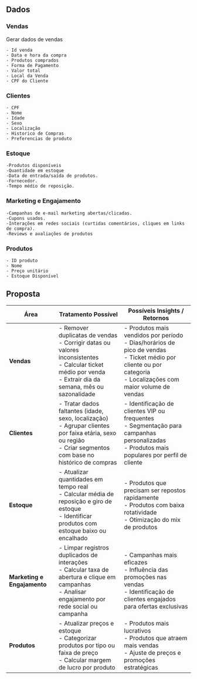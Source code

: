 ## Dados 
### Vendas 
Gerar dados de vendas 

    - Id venda
    - Data e hora da compra
    - Produtos comprados
    - Forma de Pagamento
    - Valor total
    - Local da Venda
    - CPF do Cliente
    
### Clientes
    
    - CPF
    - Nome 
    - Idade
    - Sexo
    - Localização
    - Historico de Compras
    - Preferencias de produto 

### Estoque

    -Produtos disponíveis
    -Quantidade em estoque
    -Data de entrada/saída de produtos.
    -Fornecedor.
    -Tempo médio de reposição.


### Marketing e Engajamento 
    -Campanhas de e-mail marketing abertas/clicadas.
    -Cupons usados.
    -Interações em redes sociais (curtidas comentários, cliques em links de compra).
    -Reviews e avaliações de produtos

### Produtos 
    - ID produto
    - Nome
    - Preço unitário
    - Estoque Disponível


## Proposta 


| Área | Tratamento Possível | Possíveis Insights / Retornos |
|------|-------------------|-------------------------------|
| **Vendas** | - Remover duplicatas de vendas<br>- Corrigir datas ou valores inconsistentes<br>- Calcular ticket médio por venda<br>- Extrair dia da semana, mês ou sazonalidade | - Produtos mais vendidos por período<br>- Dias/horários de pico de vendas<br>- Ticket médio por cliente ou por categoria<br>- Localizações com maior volume de vendas |
| **Clientes** | - Tratar dados faltantes (idade, sexo, localização)<br>- Agrupar clientes por faixa etária, sexo ou região<br>- Criar segmentos com base no histórico de compras | - Identificação de clientes VIP ou frequentes<br>- Segmentação para campanhas personalizadas<br>- Produtos mais populares por perfil de cliente |
| **Estoque** | - Atualizar quantidades em tempo real<br>- Calcular média de reposição e giro de estoque<br>- Identificar produtos com estoque baixo ou encalhado | - Produtos que precisam ser repostos rapidamente<br>- Produtos com baixa rotatividade<br>- Otimização do mix de produtos |
| **Marketing e Engajamento** | - Limpar registros duplicados de interações<br>- Calcular taxa de abertura e clique em campanhas<br>- Analisar engajamento por rede social ou campanha | - Campanhas mais eficazes<br>- Influência das promoções nas vendas<br>- Identificação de clientes engajados para ofertas exclusivas |
| **Produtos** | - Atualizar preços e estoque<br>- Categorizar produtos por tipo ou faixa de preço<br>- Calcular margem de lucro por produto | - Produtos mais lucrativos<br>- Produtos que atraem mais vendas<br>- Ajuste de preços e promoções estratégicas |



